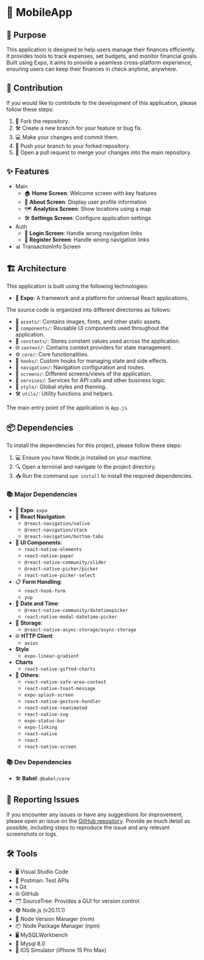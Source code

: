 # 📱 MobileApp

## 🎯 Purpose

This application is designed to help users manage their finances efficiently. It provides tools to track expenses, set budgets, and monitor financial goals. Built using Expo, it aims to provide a seamless cross-platform experience, ensuring users can keep their finances in check anytime, anywhere.

## 🤝 Contribution

If you would like to contribute to the development of this application, please follow these steps:

1. 🔧 Fork the repository.
2. 🛠️ Create a new branch for your feature or bug fix.
3. 💻 Make your changes and commit them.
4. 🔄 Push your branch to your forked repository.
5. 📝 Open a pull request to merge your changes into the main repository.

## ✨ Features

- Main
  - 🏠 **Home Screen**: Welcome screen with key features
  - 👤 **About Screen**: Display user profile information
  - 🗺️ **Analytics Screen**: Show locations using a map
  - 🛠️ **Settings Screen**: Configure application settings
- Auth
  - 👤 **Login Screen**: Handle wrong navigation links
  - 👤 **Register Screen**: Handle wrong navigation links
- 📊 TransactionInfo Screen 

## 🏗️ Architecture

This application is built using the following technologies:

- 🚀 **Expo**: A framework and a platform for universal React applications.

The source code is organized into different directories as follows:

- 📁 `assets/`: Contains images, fonts, and other static assets.
- 🧩 `components/`: Reusable UI components used throughout the application.
- 📌 `constants/`: Stores constant values used across the application.
- 🌐 `context/`: Contains context providers for state management.
- ⚙️ `core/`: Core functionalities.
- 🔄 `hooks/`: Custom hooks for managing state and side effects.
- 🧭 `navigation/`: Navigation configuration and routes.
- 📱 `screens/`: Different screens/views of the application.
- 🔧 `services/`: Services for API calls and other business logic.
- 🎨 `style/`: Global styles and theming.
- 🛠️ `utils/`: Utility functions and helpers.

The main entry point of the application is `App.js`.

## 📦 Dependencies

To install the dependencies for this project, please follow these steps:

1. 💻 Ensure you have Node.js installed on your machine.
2. 🔍 Open a terminal and navigate to the project directory.
3. 📥 Run the command `npm install` to install the required dependencies.

### 📚 Major Dependencies

- 🚀 **Expo**: `expo`
- 🧭 **React Navigation**: 
  - `@react-navigation/native`
  - `@react-navigation/stack` 
  - `@react-navigation/bottom-tabs`
- 🧩 **UI Components**: 
  - `react-native-elements`
  - `react-native-paper`
  - `@react-native-community/slider`
  - `@react-native-picker/picker`
  - `react-native-picker-select`
- 📋 **Form Handling**: 
  - `react-hook-form`
  - `yup`
- 📅 **Date and Time**: 
  - `@react-native-community/datetimepicker`
  - `react-native-modal-datetime-picker`
- 💾 **Storage**: 
  - `@react-native-async-storage/async-storage`
- 🌐 **HTTP Client**: 
  - `axios`
- **Style**
  - `expo-linear-gradient`
- **Charts**
  - `react-native-gifted-charts`
- 🔧 **Others**: 
  - `react-native-safe-area-context`
  - `react-native-toast-message`
  - `expo-splash-screen`
  - `react-native-gesture-handler`
  - `react-native-reanimated`
  - `react-native-svg`
  - `expo-status-bar`
  - `expo-linking`
  - `react-native`
  - `react`
  - `react-native-screen`

### 📚 Dev Dependencies

- 🛠️ **Babel**: `@babel/core`

## 🐞 Reporting Issues

If you encounter any issues or have any suggestions for improvement, please open an issue on the [GitHub repository](#). Provide as much detail as possible, including steps to reproduce the issue and any relevant screenshots or logs.

## 🛠️ Tools

- 🖥️ Visual Studio Code
- 🧪 Postman: Test APIs
- 🌀 Git
- 🌐 GitHub
- 🗂️ SourceTree: Provides a GUI for version control
- 🟢 Node.js (v20.11.1)
- 🔄 Node Version Manager (nvm)
- 📦 Node Package Manager (npm)
- 🖥️ MySQLWorkbench
- 💾 Mysql 8.0
- 📱 IOS Simulator (iPhone 15 Pro Max)
